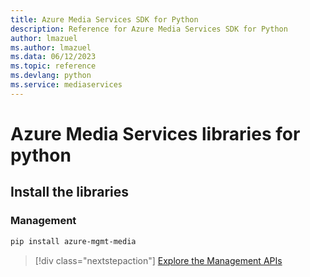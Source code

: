 ```yaml
---
title: Azure Media Services SDK for Python
description: Reference for Azure Media Services SDK for Python
author: lmazuel
ms.author: lmazuel
ms.data: 06/12/2023
ms.topic: reference
ms.devlang: python
ms.service: mediaservices
---
```

# Azure Media Services libraries for python

## Install the libraries


### Management

```bash
pip install azure-mgmt-media
```
> [!div class="nextstepaction"]
> [Explore the Management APIs](/python/api/overview/azure/mediaservices/management)